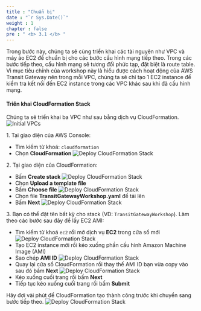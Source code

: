 ```yaml
---
title : "Chuẩn bị"
date : "`r Sys.Date()`"
weight : 1
chapter : false
pre : " <b> 3.1 </b> "
---
```


Trong bước này, chúng ta sẽ cùng triển khai các tài nguyên như VPC và máy ảo EC2 để chuẩn bị cho các bước cấu hình mạng tiếp theo. Trong các bước tiếp theo, cấu hình mạng sẽ tương đối phức tạp, đặt biệt là route table. Vì mục tiêu chính của workshop này là hiểu được cách hoạt động của AWS Transit Gateway nên trong mỗi VPC, chúng ta sẽ chỉ tạo 1 EC2 instance để kiểm tra kết nối đến EC2 instance trong các VPC khác sau khi đã cấu hình mạng.

#### Triển khai CloudFormation Stack
Chúng ta sẽ triển khai ba VPC như sau bằng dịch vụ CloudFormation.
![Initial VPCs](/images/3-single-account-single-region/initial_vpcs.svg)

1\. Tại giao diện của AWS Console:
- Tìm kiếm từ khoá: `cloudformation`
- Chọn **CloudFormation**
![Deploy CloudFormation Stack](/images/2-preparation/preparation_1.png)

2\. Tại giao diện của CloudFormation:
- Bấm **Create stack**
![Deploy CloudFormation Stack](/images/2-preparation/preparation_2.png)
- Chọn **Upload a template file**
- Bấm **Choose file**
![Deploy CloudFormation Stack](/images/2-preparation/preparation_3.png)
- Chọn file **TransitGatewayWorkshop.yaml** để tải lên
- Bấm **Next**
![Deploy CloudFormation Stack](/images/2-preparation/preparation_4.png)

3\. Bạn có thể đặt tên bất kỳ cho stack (VD: `TransitGatewayWorkshop`). Làm theo các bước sau đây để lấy EC2 AMI:
- Tìm kiếm từ khoá `ec2` rồi mở dịch vụ **EC2** trong cửa số mới
![Deploy CloudFormation Stack](/images/2-preparation/preparation_5.png)
- Tạo EC2 instance mới rồi kéo xuống phần cấu hình Amazon Machine Image (AMI)
- Sao chép **AMI ID**
![Deploy CloudFormation Stack](/images/2-preparation/preparation_6.png)
- Quay lại cửa sổ CloudFormation rồi thay thế AMI ID bạn vừa copy vào sau đó bấm **Next**
![Deploy CloudFormation Stack](/images/2-preparation/preparation_7.png)
- Kéo xuống cuối trang rồi bấm **Next**
- Tiếp tục kéo xuống cuối trang rồi bấm **Submit**

Hãy đợi vài phút để CloudFormation tạo thành công trước khi chuyển sang bước tiếp theo.
![Deploy CloudFormation Stack](/images/2-preparation/preparation_8.png)